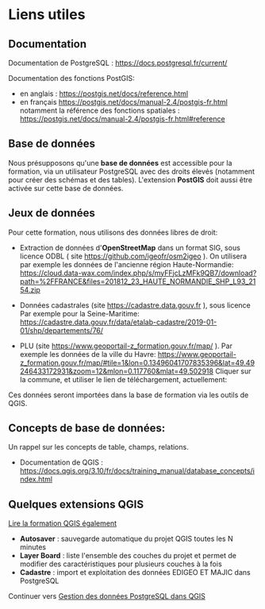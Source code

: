# Liens utiles

## Documentation

Documentation de PostgreSQL : https://docs.postgresql.fr/current/

Documentation des fonctions PostGIS:

* en anglais : https://postgis.net/docs/reference.html
* en français https://postgis.net/docs/manual-2.4/postgis-fr.html notamment la référence des fonctions spatiales : https://postgis.net/docs/manual-2.4/postgis-fr.html#reference

## Base de données

Nous présupposons qu'une **base de données** est accessible pour la formation, via un utilisateur PostgreSQL avec des droits élevés (notamment pour créer des schémas et des tables). L'extension **PostGIS** doit aussi être activée sur cette base de données.

## Jeux de données

Pour cette formation, nous utilisons des données libres de droit:

* Extraction de données d'**OpenStreetMap** dans un format SIG, sous licence ODBL ( site https://github.com/igeofr/osm2igeo ). On utilisera par exemple les données de l'ancienne région Haute-Normandie:
https://cloud.data-wax.com/index.php/s/myFFjcLzMFk9QB7/download?path=%2FFRANCE&files=201812_23_HAUTE_NORMANDIE_SHP_L93_2154.zip

* Données cadastrales (site https://cadastre.data.gouv.fr ), sous licence  Par exemple pour la Seine-Maritime:
https://cadastre.data.gouv.fr/data/etalab-cadastre/2019-01-01/shp/departements/76/

* PLU (site https://www.geoportail-z_formation.gouv.fr/map/ ). Par exemple les données de la ville du Havre:
https://www.geoportail-z_formation.gouv.fr/map/#tile=1&lon=0.13496041707835396&lat=49.49246433172931&zoom=12&mlon=0.117760&mlat=49.502918
Cliquer sur la commune, et utiliser le lien de téléchargement, actuellement:

Ces données seront importées dans la base de formation via les outils de QGIS.

## Concepts de base de données:

Un rappel sur les concepts de table, champs, relations.

* Documentation de QGIS : https://docs.qgis.org/3.10/fr/docs/training_manual/database_concepts/index.html


## Quelques extensions QGIS

[Lire la formation QGIS également](https://3liz.github.io/formation-qgis/extensions.html)

* **Autosaver** : sauvegarde automatique du projet QGIS toutes les N minutes
* **Layer Board** : liste l'ensemble des couches du projet et permet de modifier des caractéristiques pour plusieurs couches à la fois
* **Cadastre** : import et exploitation des données EDIGEO ET MAJIC dans PostgreSQL

Continuer vers [Gestion des données PostgreSQL dans QGIS](./postgresql_in_qgis.md)
